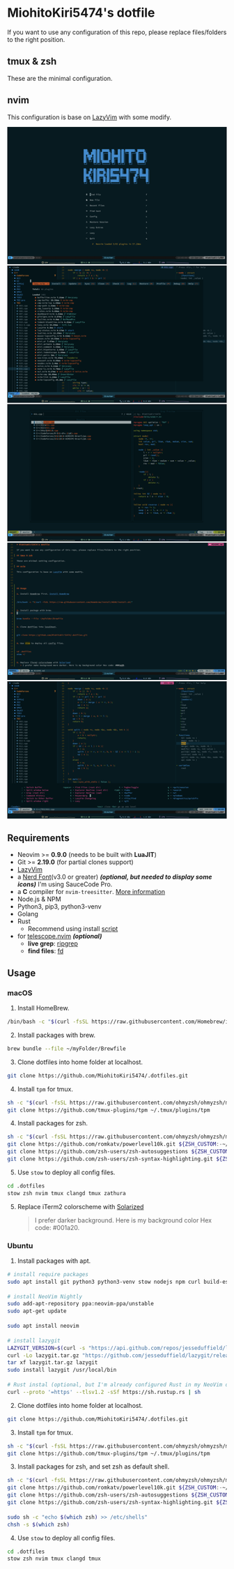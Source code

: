 # MiohitoKiri5474's dotfile

If you want to use any configuration of this repo, please replace files/folders to the right position.

## tmux & zsh

These are the minimal configuration.

## nvim

This configuration is base on [LazyVim](lazyvim.org) with some modify.

![](/images/cover.png)
![](/images/lazy-nvim.png)
![](/images/fuzzy.png)
![](/images/shot-1.png)
![](/images/shot-2.png)

## Requirements

- Neovim >= **0.9.0** (needs to be built with **LuaJIT**)
- Git >= **2.19.0** (for partial clones support)
- [LazyVim](https://www.lazyvim.org/)
- a [Nerd Font](https://www.nerdfonts.com/)(v3.0 or greater) **_(optional, but needed to display some icons)_**
  I'm using SauceCode Pro.
- a **C** compiler for `nvim-treesitter`. [More information](https://github.com/nvim-treesitter/nvim-treesitter#requirements)
- Node.js & NPM
- Python3, pip3, python3-venv
- Golang
- Rust
  - Recommend using install [script](https://www.rust-lang.org/tools/install)
- for [telescope.nvim](https://github.com/nvim-telescope/telescope.nvim) **_(optional)_**
  - **live grep**: [ripgrep](https://github.com/BurntSushi/ripgrep)
  - **find files**: [fd](https://github.com/sharkdp/fd)

## Usage

### macOS

1. Install HomeBrew.

```sh
/bin/bash -c "$(curl -fsSL https://raw.githubusercontent.com/Homebrew/install/HEAD/install.sh)"
```

2. Install packages with brew.

```sh
brew bundle --file ~/myFolder/Brewfile
```

3. Clone dotfiles into home folder at localhost.

```sh
git clone https://github.com/MiohitoKiri5474/.dotfiles.git
```

4. Install `tpm` for tmux.

```sh
sh -c "$(curl -fsSL https://raw.githubusercontent.com/ohmyzsh/ohmyzsh/master/tools/install.sh)"
git clone https://github.com/tmux-plugins/tpm ~/.tmux/plugins/tpm
```

4. Install packages for zsh.

```sh
sh -c "$(curl -fsSL https://raw.githubusercontent.com/ohmyzsh/ohmyzsh/master/tools/install.sh)"
git clone https://github.com/romkatv/powerlevel10k.git ${ZSH_CUSTOM:-~/.oh-my-zsh/custom}/themes/powerlevel10k
git clone https://github.com/zsh-users/zsh-autosuggestions ${ZSH_CUSTOM:-~/.oh-my-zsh/custom}/plugins/zsh-autosuggestions
git clone https://github.com/zsh-users/zsh-syntax-highlighting.git ${ZSH_CUSTOM:-~/.oh-my-zsh/custom}/plugins/zsh-syntax-highlighting
```

5. Use `stow` to deploy all config files.

```sh
cd .dotfiles
stow zsh nvim tmux clangd tmux zathura
```

5. Replace iTerm2 colorscheme with [Solarized](https://github.com/altercation/solarized)
   > I prefer darker background. Here is my background color Hex code: #001a20.

### Ubuntu

1. Install packages with apt.

```sh
# install require packages
sudo apt install git python3 python3-venv stow nodejs npm curl build-essential golang unzip zsh tmux

# install NeoVim Nightly
sudo add-apt-repository ppa:neovim-ppa/unstable
sudo apt-get update

sudo apt install neovim

# install lazygit
LAZYGIT_VERSION=$(curl -s "https://api.github.com/repos/jesseduffield/lazygit/releases/latest" | grep -Po '"tag_name": "v\K[^"]*')
curl -Lo lazygit.tar.gz "https://github.com/jesseduffield/lazygit/releases/latest/download/lazygit_${LAZYGIT_VERSION}_Linux_x86_64.tar.gz"
tar xf lazygit.tar.gz lazygit
sudo install lazygit /usr/local/bin

# Rust instal (optional, but I'm already configured Rust in my NeoVim dotfile)
curl --proto '=https' --tlsv1.2 -sSf https://sh.rustup.rs | sh
```

2. Clone dotfiles into home folder at localhost.

```sh
git clone https://github.com/MiohitoKiri5474/.dotfiles.git
```

3. Install `tpm` for tmux.

```sh
sh -c "$(curl -fsSL https://raw.githubusercontent.com/ohmyzsh/ohmyzsh/master/tools/install.sh)"
git clone https://github.com/tmux-plugins/tpm ~/.tmux/plugins/tpm
```

3. Install packages for zsh, and set zsh as default shell.

```sh
sh -c "$(curl -fsSL https://raw.githubusercontent.com/ohmyzsh/ohmyzsh/master/tools/install.sh)"
git clone https://github.com/romkatv/powerlevel10k.git ${ZSH_CUSTOM:-~/.oh-my-zsh/custom}/themes/powerlevel10k
git clone https://github.com/zsh-users/zsh-autosuggestions ${ZSH_CUSTOM:-~/.oh-my-zsh/custom}/plugins/zsh-autosuggestions
git clone https://github.com/zsh-users/zsh-syntax-highlighting.git ${ZSH_CUSTOM:-~/.oh-my-zsh/custom}/plugins/zsh-syntax-highlighting

sudo sh -c "echo $(which zsh) >> /etc/shells"
chsh -s $(which zsh)
```

4. Use `stow` to deploy all config files.

```sh
cd .dotfiles
stow zsh nvim tmux clangd tmux
```
